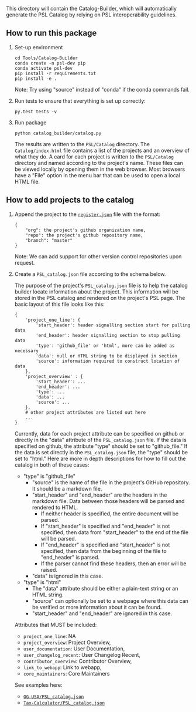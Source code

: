 This directory will contain the Catalog-Builder, which will automatically generate the PSL Catalog by relying on PSL interoperability guidelines.

How to run this package
------------------------
1. Set-up environment

    ```
    cd Tools/Catalog-Builder
    conda create -n psl-dev pip
    conda activate psl-dev
    pip install -r requirements.txt
    pip install -e .
    ```

    Note: Try using "source" instead of "conda" if the conda commands fail.

2. Run tests to ensure that everything is set up correctly:
    ```
    py.test tests -v
    ```

2. Run package

    `python catalog_builder/catalog.py`

    The results are written to the `PSL/Catalog` directory. The `Catalog/index.html` file contains a list of the projects and an overview of what they do. A card for each project is written to the `PSL/Catalog` directory and named according to the project's name. These files can be viewed locally by opening them in the web browser. Most browsers have a "File" option in the menu bar that can be used to open a local HTML file.

How to add projects to the catalog
---------------------------------
1. Append the project to the [`register.json`](../../Catalog/register.json) file with the format:
    ```
    {
        "org": the project's github organization name,
        "repo": the project's github repository name,
        "branch": "master"
    }
    ```

    Note: We can add support for other version control repositories upon request.

2. Create a `PSL_catalog.json` file according to the schema below.

    The purpose of the project's `PSL_catalog.json` file is to help the catalog builder locate information about the project. This information will be stored in the PSL catalog and rendered on the project's PSL page. The basic layout of this file looks like this:

    ```
    {
        'project_one_line': {
            'start_header': header signalling section start for pulling data
            'end_header': header signalling section to stop pulling data
            'type': 'github_file' or 'html', more can be added as necessary
            'data': null or HTML string to be displayed in section
            'source': information required to construct location of data
        },
        'project_overview' : {
            'start_header': ...
            'end_header': ...
            'type': ...
            'data': ...
            'source': ...
        },
        # other project attributes are listed out here
        ...
    }
    ```

    Currently, data for each project attribute can be specified on github or directly in the "data" attribute of the `PSL_catalog.json` file. If the data is specified on github, the attribute "type" should be set to "github_file." If the data is set directly in the `PSL_catalog.json` file, the "type" should be set to "html." Here are more in depth descriptions for how to fill out the catalog in both of these cases:

    - "type" is "github_file"
        - "source" is the name of the file in the project's GitHub repository. It should be a markdown file.
        - "start_header" and "end_header" are the headers in the markdown file. Data between those headers will be parsed and rendered to HTML.
            - If neither header is specified, the entire document will be parsed.
            - If "start_header" is specified and "end_header" is not specified, then data from "start_header" to the end of the file will be parsed.
            - If "end_header" is specified and "start_header" is not specified, then data from the beginning of the file to "end_header" is parsed.
            - If the parser cannot find these headers, then an error will be raised.
        - "data" is ignored in this case.
    - "type" is "html"
        - The "data" attribute should be either a plain-text string or an HTML string.
        - "source" can optionally be set to a webpage where this data can be verified or more information about it can be found.
        - "start_header" and "end_header" are ignored in this case.

    Attributes that MUST be included:
    - `project_one_line`: NA
    - `project_overview`: Project Overview,
    - `user_documentation`: User Documentation,
    - `user_changelog_recent`: User Changelog Recent,
    - `contributor_overview`: Contributor Overview,
    - `link_to_webapp`: Link to webapp,
    - `core_maintainers`: Core Maintainers

    See examples here:
    - [`OG-USA/PSL_catalog.json`][]
    - [`Tax-Calculator/PSL_catalog.json`][]




[`OG-USA/PSL_catalog.json`]: https://github.com/open-source-economics/OG-USA/blob/master/PSL_catalog.json
[`Tax-Calculator/PSL_catalog.json`]: https://github.com/open-source-economics/Tax-Calculator/blob/master/PSL_catalog.json
